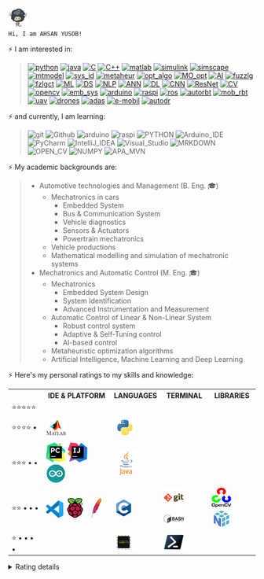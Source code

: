 <img height="40" alt="ASSMBL" src="./img/Lambo_full.png" /> <code> Hi, I am AHSAN YUSOB! </code>


:zap:  I am interested in:
  <!-- copy this [<img height="20" alt="sys_id" src=https://img.shields.io/badge/-system--identification-blue />](https://github.com/topics/system-identification) -->

>  [<img height="20" alt="python" src=https://img.shields.io/badge/-python-green />](https://github.com/topics/python)
>  [<img height="20" alt="java" src=https://img.shields.io/badge/-java-green />](https://github.com/topics/java)
>  [<img height="20" alt="C" src=https://img.shields.io/badge/-c-green />](https://github.com/topics/c)
>  [<img height="20" alt="C++" src=https://img.shields.io/badge/-cpp-green />](https://github.com/topics/cpp)
>  [<img height="20" alt="matlab" src=https://img.shields.io/badge/-matlab-green />](https://github.com/topics/matlab)
>  [<img height="20" alt="simulink" src=https://img.shields.io/badge/-simulink-green />](https://github.com/topics/simulink)
>  [<img height="20" alt="simscape" src=https://img.shields.io/badge/-simscape-green />](https://github.com/topics/simscape)
>  [<img height="20" alt="mtmodel" src=https://img.shields.io/badge/-mathematical--modelling-blue />](https://github.com/topics/mathematical-modelling)
>  [<img height="20" alt="sys_id" src=https://img.shields.io/badge/-system--identification-blue />](https://github.com/topics/system-identification)
>  [<img height="20" alt="metaheur" src=https://img.shields.io/badge/-metaheuristics-blue />](https://github.com/topics/metaheuristics)
>  [<img height="20" alt="opt_algo" src=https://img.shields.io/badge/-optimization--algorithm-blue />](https://github.com/topics/optimization-algorithm)
>  [<img height="20" alt="MO_opt" src=https://img.shields.io/badge/-multiobjective--optimization-blue />](https://github.com/topics/multiobjective-optimization)
>  [<img height="20" alt="AI" src=https://img.shields.io/badge/-artificial--intelligence-blue />](https://github.com/topics/artificial-intelligence)
>  [<img height="20" alt="fuzzlg" src=https://img.shields.io/badge/-fuzzy--logic-blue />](https://github.com/topics/fuzzy-logic)
>  [<img height="20" alt="fzlgct" src=https://img.shields.io/badge/-fuzzy--logic--control-blue />](https://github.com/topics/fuzzy-logic-control)
>  [<img height="20" alt="ML" src=https://img.shields.io/badge/-machine--learning-blue />](https://github.com/topics/machine-learning)
>  [<img height="20" alt="DS" src=https://img.shields.io/badge/-data--science-blue />](https://github.com/topics/data-science)
>  [<img height="20" alt="NLP" src=https://img.shields.io/badge/-natural--language--processing-blue />](https://github.com/topics/natural-language-processing)
>  [<img height="20" alt="ANN" src=https://img.shields.io/badge/-artificial--neural--network-blue />](https://github.com/topics/artificial-neural-network)
>  [<img height="20" alt="DL" src=https://img.shields.io/badge/-deep--learning-blue />](https://github.com/topics/deep-learning)
>  [<img height="20" alt="CNN" src=https://img.shields.io/badge/-convolutional--neural--network-blue />](https://github.com/topics/convolutional-neural-network)
>  [<img height="20" alt="ResNet" src=https://img.shields.io/badge/-resnet-blue />](https://github.com/topics/resnet)
>  [<img height="20" alt="CV" src=https://img.shields.io/badge/-computer--vision-blue />](https://github.com/topics/computer-vision)
>  [<img height="20" alt="opencv" src=https://img.shields.io/badge/-opencv-blue />](https://github.com/topics/opencv)
>  [<img height="20" alt="emb_sys" src=https://img.shields.io/badge/-embedded--system-purple />](https://github.com/topics/embedded-system)
>  [<img height="20" alt="arduino" src=https://img.shields.io/badge/-arduino-purple />](https://github.com/topics/arduino)
>  [<img height="20" alt="raspi" src=https://img.shields.io/badge/-raspberry--pi-purple />](https://github.com/topics/raspberry-pi)
>  [<img height="20" alt="ros" src=https://img.shields.io/badge/-ros-purple />](https://github.com/topics/ros)
>  [<img height="20" alt="autorbt" src=https://img.shields.io/badge/-autonomous--robot-purple />](https://github.com/topics/autonomous-robot)
>  [<img height="20" alt="mob_rbt" src=https://img.shields.io/badge/-mobile--robot-purple />](https://github.com/topics/mobile-robot)
>  [<img height="20" alt="uav" src=https://img.shields.io/badge/-uav-purple />](https://github.com/topics/uav)
>  [<img height="20" alt="drones" src=https://img.shields.io/badge/-drones-purple />](https://github.com/topics/drones)
>  [<img height="20" alt="adas" src=https://img.shields.io/badge/-adas-purple />](https://github.com/topics/adas)
>  [<img height="20" alt="e-mobil" src=https://img.shields.io/badge/-electromobility-purple />](https://github.com/topics/electromobility)
>  [<img height="20" alt="autodr" src=https://img.shields.io/badge/-autonomous--driving-purple />](https://github.com/topics/autonomous-driving)


:zap:  and currently, I am learning:

> <img height="25" alt="git" src="https://img.shields.io/badge/-Git-000000?style=flat-square&logo=git&logoColor=white" />
> <img height="25" alt="Github" src="https://img.shields.io/badge/GitHub-100000?style=for-the-badge&logo=github&logoColor=white" />
> <img height="25" alt="arduino" src="https://img.shields.io/badge/Arduino-00979D?style=for-the-badge&logo=Arduino&logoColor=white" />
> <img height="25" alt="raspi" src="https://img.shields.io/badge/Raspberry%20Pi-A22846?style=for-the-badge&logo=Raspberry%20Pi&logoColor=whit" />
> <img height="25" alt="PYTHON" src="https://img.shields.io/badge/Python-FFD43B?style=for-the-badge&logo=python&logoColor=blue" />
> <img height="25" alt="Arduino_IDE" src="https://img.shields.io/badge/Arduino_IDE-00979D?style=for-the-badge&logo=arduino&logoColor=white" />
> <img height="25" alt="PyCharm" src="https://img.shields.io/badge/PyCharm-000000.svg?&style=for-the-badge&logo=PyCharm&logoColor=white" />
> <img height="25" alt="IntelliJ_IDEA" src="https://img.shields.io/badge/IntelliJ_IDEA-000000.svg?style=for-the-badge&logo=intellij-idea&logoColor=white" />
> <img height="25" alt="Visual_Studio" src="https://img.shields.io/badge/Visual_Studio-5C2D91?style=for-the-badge&logo=visual%20studio&logoColor=white" />
> <img height="25" alt="MRKDOWN" src="https://img.shields.io/badge/Markdown-000000?style=for-the-badge&logo=markdown&logoColor=white" />
> <img height="25" alt="OPEN_CV" src="https://img.shields.io/badge/OpenCV-27338e?style=for-the-badge&logo=OpenCV&logoColor=white" />
> <img height="25" alt="NUMPY" src="https://img.shields.io/badge/Numpy-777BB4?style=for-the-badge&logo=numpy&logoColor=white" />
> <img height="25" alt="APA_MVN" src="https://img.shields.io/badge/apache_maven-C71A36?style=for-the-badge&logo=apachemaven&logoColor=white" />

:zap: My academic backgrounds are:
> * Automotive technologies and Management (B. Eng. 🎓)
>   * Mechatronics in cars
>     * Embedded System
>     * Bus & Communication System
>     * Vehicle diagnostics 
>     * Sensors & Actuators
>     * Powertrain mechatronics
>   * Vehicle productions
>   * Mathematical modelling and simulation of mechatronic systems
> * Mechatronics and Automatic Control (M. Eng. 🎓)
>   * Mechatronics
>     * Embedded System Design
>     * System Identification
>     * Advanced Instrumentation and Measurement
>   * Automatic Control of Linear & Non-Linear System
>     * Robust control system
>     * Adaptive & Self-Tuning control
>     * AI-based control
>   * Metaheuristic optimization algorithms
>   * Artificial Intelligence, Machine Learning and Deep Learning

:zap: Here's my personal ratings to my skills and knowledge:

<table>
  <th></th><th>IDE & PLATFORM</th><th>LANGUAGES</th><th>TERMINAL</th><th>LIBRARIES</th>
  <tr>
    <td>⭐⭐⭐⭐⭐ </td>
    <td></td>
    <td></td>
    <td></td>
    <td></td>
  </tr>
  <tr>
    <td>⭐⭐⭐⭐ ▪ </td>  
    <td><img height="40" alt="MATLAB" src="https://raw.githubusercontent.com/github/explore/80688e429a7d4ef2fca1e82350fe8e3517d3494d/topics/matlab/matlab.png" />
    </td>
    <td><img height="45" alt="PYTHON" src="https://raw.githubusercontent.com/github/explore/80688e429a7d4ef2fca1e82350fe8e3517d3494d/topics/python/python.png" />
    </td>
    <td></td>
    <td></td>
  </tr>
  <tr>
    <td>⭐⭐⭐ ▪ ▪ </td>  
    <td>
      <img height="40" alt="PYCHRM" src="https://raw.githubusercontent.com/github/explore/d8574c7bce27faa27fb879bca56dfe351ee66efd/topics/pycharm/pycharm.png" /> 
      <img height="40" alt="INTELJ" src="https://raw.githubusercontent.com/github/explore/caa262eeb858e81282d6f651d6eef1f8730b54ba/topics/intellij-idea/intellij-idea.png" />
      <img height="40" alt="ARDUIN" src="https://raw.githubusercontent.com/github/explore/80688e429a7d4ef2fca1e82350fe8e3517d3494d/topics/arduino/arduino.png" />
    </td>
    <td><img height="50" alt="JAVA" src="https://raw.githubusercontent.com/github/explore/5b3600551e122a3277c2c5368af2ad5725ffa9a1/topics/java/java.png" /></td>
    <td></td>
    <td></td>
  </tr>
  </tr>
  <tr>
    <td>⭐⭐ ▪ ▪ ▪ </td>  
    <td>
      <img height="35" alt="VISSTD" src="https://raw.githubusercontent.com/github/explore/bbd48b997e8d0bef63f676eca4da5e1f76487b56/topics/visual-studio-code/visual-studio-code.png" />
      <img height="40" alt="RASPPI" src="https://raw.githubusercontent.com/github/explore/80688e429a7d4ef2fca1e82350fe8e3517d3494d/topics/raspberry-pi/raspberry-pi.png" />
    <img height="40" alt="AMAVEN" src="https://raw.githubusercontent.com/github/explore/80688e429a7d4ef2fca1e82350fe8e3517d3494d/topics/maven/maven.png" /></td>
    <td><img height="40" alt="C" src="https://raw.githubusercontent.com/github/explore/f3e22f0dca2be955676bc70d6214b95b13354ee8/topics/c/c.png" /></td>
    <td><img height="40" alt="GIT" src="https://raw.githubusercontent.com/github/explore/80688e429a7d4ef2fca1e82350fe8e3517d3494d/topics/git/git.png" />
    <img height="40" alt="BASH" src="https://raw.githubusercontent.com/github/explore/80688e429a7d4ef2fca1e82350fe8e3517d3494d/topics/bash/bash.png" /></td>
    <td><img height="40" alt="OPENCV" src="https://raw.githubusercontent.com/github/explore/80688e429a7d4ef2fca1e82350fe8e3517d3494d/topics/opencv/opencv.png" />
    <img height="40" alt="NUMPY" src="https://raw.githubusercontent.com/github/explore/d530d6a3a171a53f7b8eb4e9e005136e7ebd898f/topics/numpy/numpy.png" /></td>
  </tr>
  </tr>
  <tr>
    <td>⭐ ▪ ▪ ▪ ▪ </td>  
    <td>
    </td>
    <td><img height="40" alt="ASSMBL" src="https://raw.githubusercontent.com/github/explore/e495457f5ff28c343f9e422f8e3cf80fd3e80890/topics/assembly/assembly.png" />
    </td>
    <td><img height="40" alt="PWRSHL" src="https://raw.githubusercontent.com/github/explore/e495457f5ff28c343f9e422f8e3cf80fd3e80890/topics/powershell/powershell.png" /></td>
    <td></td>
  </tr>
</table>

<details>
    <summary>Rating details</summary>
    <table>
        <!--<tr><th>My rating</th>Meaning<th></th></tr>-->
        <tr><td>⭐⭐⭐⭐⭐ </td><td> I'm an expert! </td></tr>
        <tr><td>⭐⭐⭐⭐ ▪ </td><td> I am comfortable with the fundamentals of this topic and have made some contributions with it! </td></tr>
        <tr><td>⭐⭐⭐ ▪ ▪ </td><td> I understood the fundamentals of this topic theoretically and in practice. </td></tr>
        <tr><td>⭐⭐ ▪ ▪ ▪ </td><td> I understood most of the fundamentals of this topic theoretically and have only basic practical experience. </td></tr>
        <tr><td>⭐ ▪ ▪ ▪ ▪ </td><td> I have basic theoretical and practical knowledge about this topic. </td></tr>
    </table>
</details>

<!--
 <img height="25" alt="badge_name" src="" />
commented badges:
1. MOST USED LANGUAGE:
<img alt="most-used-language" src="https://github-readme-stats.vercel.app/api/top-langs/?username=ahsanyusob" />
2. STREAK STATS:
<img alt="streak-stats" src="https://github-readme-streak-stats.herokuapp.com/?user=ahsanyusob" />
3. PROFILE TROPHY:
<img alt="profile-trophy" src="https://github-profile-trophy.vercel.app/?username=ahsanyusob" />
4. HIT COUNTER:
<img height="25" alt="hit-counter" src="https://hits.seeyoufarm.com/api/count/incr/badge.svg?url=https%3A%2F%2Fgithub.com%2F{ahsanyusob}1212%2Fhit-counter" />
-->

